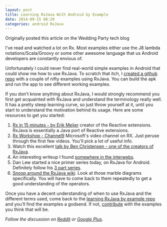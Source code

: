 ```yaml
---
layout: post
title: Learning RxJava With Android by Example
date: 2014-09-15 08:29
categories: android RxJava
---
```


<div class="sidenote">Originally posted this article on the Wedding Party tech blog</div>


I've read and watched a lot on Rx. Most examples either use the J8 lambda notations/Scala/Groovy or some other awesome language that us Android developers are constantly envious of.

Unfortunately I could never find real-world simple examples in Android that could show me how to use RxJava. To scratch that itch, I [created a github repo](https://github.com/kaushikgopal/Android-RxJava) with a couple of nifty examples using RxJava. You can build the apk and run the app to see different working examples.

If you don't know anything about RxJava, I would strongly recommend you first get acquainted with RxJava and understand the terminology really well. It has a pretty steep learning curve, so just throw yourself at it, until you start to understand the motivation behind its usage. Here are some resources to get you started:

1. [Rx in 15 minutes - by Erik Meijer](http://channel9.msdn.com/Blogs/Charles/Erik-Meijer-Rx-in-15-Minutes) creator of the Reactive extensions. RxJava is essentially a Java port of Reactive extensions.
2. [Rx Workshop - Channel9](http://channel9.msdn.com/Series/Rx-Workshop) Microsoft's video channel on RX. Just peruse through the first few videos. You'll pick a lot of useful info.
3. Watch this excellent [talk by Ben Christensen - one of the creators of RxJava](http://www.infoq.com/presentations/Netflix-API-rxjava-hystrix/).
4. An interesting writeup I found [somewhere in the interwebs](https://gist.github.com/staltz/868e7e9bc2a7b8c1f754).
5. Dan Lew started a nice primer series today, on RxJava for Android. Definitely follow his [3 part series](http://blog.danlew.net/2014/09/15/grokking-rxjava-part-1/).
6. [Snoop around the RxJava wiki](https://github.com/ReactiveX/RxJava/wiki). Look at those marble diagrams specifically. You will have to come back to them repeatedly to get a good understanding of the operators.

Once you have a decent understanding of when to use RxJava and the different terms used, come back to the [learning RxJava by example repo](https://github.com/kaushikgopal/Android-RxJava) and you'll find the examples a godsend. If not, [contribute](https://github.com/kaushikgopal/Android-RxJava#contributing) with the examples you think that will be.

_Follow the discussion on [Reddit](http://www.reddit.com/r/androiddev/comments/2gi7ik/learning_rxjava_with_android_by_example/) or [Google Plus](https://plus.google.com/106712246601366256750/posts/7bMbnsit91A)_.